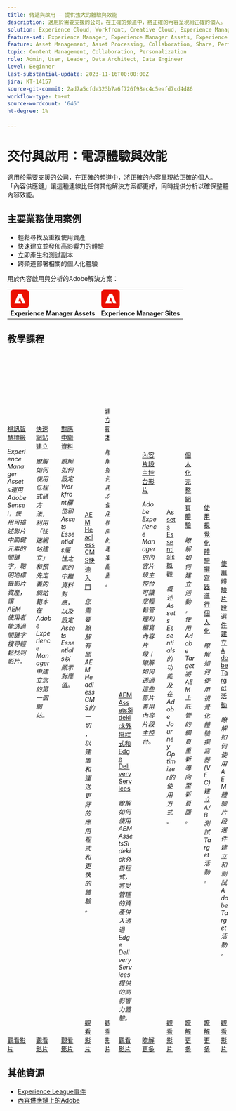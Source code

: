 ```yaml
---
title: 傳遞與啟用 — 提供強大的體驗與效能
description: 適用於需要支援的公司，在正確的頻道中，將正確的內容呈現給正確的個人。 「內容供應鏈」讓這種連線比任何其他解決方案都更好，同時提供分析以確保整體內容效能。
solution: Experience Cloud, Workfront, Creative Cloud, Experience Manager Assets
feature-set: Experience Manager, Experience Manager Assets, Experience Manager Sites, Journey Optimizer, Creative Cloud
feature: Asset Management, Asset Processing, Collaboration, Share, Performance Monitoring, Personalization, Channels Activity, Gen AI
topic: Content Management, Collaboration, Personalization
role: Admin, User, Leader, Data Architect, Data Engineer
level: Beginner
last-substantial-update: 2023-11-16T00:00:00Z
jira: KT-14157
source-git-commit: 2ad7a5cfde323b7a6f726f98ec4c5eafd7cd4d86
workflow-type: tm+mt
source-wordcount: '646'
ht-degree: 1%

---
```



# 交付與啟用：電源體驗與效能

適用於需要支援的公司，在正確的頻道中，將正確的內容呈現給正確的個人。 「內容供應鏈」讓這種連線比任何其他解決方案都更好，同時提供分析以確保整體內容效能。

## 主要業務使用案例

* 輕鬆尋找及重複使用資產
* 快速建立並發佈高影響力的體驗
* 立即產生和測試副本
* 跨頻道部署相關的個人化體驗

用於內容啟用與分析的Adobe解決方案：


<table>
    <tr style="border: 0;">
      <td style="vertical-align: middle">
        <p style="margin: 0"><img alt="Experience Manager Assets" src="/help/assets/aem-logo.png" style="verticle-align: middle;width: 42px;height:42px;"></p>
        <strong>Experience Manager Assets</strong>
      </td>
      <td style="vertical-align: middle">
        <p style="margin: 0"><img alt="Experience Manager Sites" src="/help/assets/aem-logo.png" style="verticle-align: middle;width: 42px;height: 42px;"></p>
        <strong>Experience Manager Sites</strong>
      </td>
    </tr>
</table>

## 教學課程

<div class="columns is-multiline"><div class="column is-half-tablet is-half-desktop is-one-third-widescreen" aria-label="Video Smart Tags" tabIndex="0">
  <div class="card" style="height: 100%; display: flex; flex-direction: column; height: 100%;">
    <div class="card-image">
      <figure class="image x-is-16by9">
        <a href="https://experienceleague.adobe.com/docs/experience-manager-learn/assets/metadata/video-smart-tags.html" title="視訊智慧標籤" tabindex="-1">
          <img class="is-bordered-r-small" src="https://video.tv.adobe.com/v/327005?format=jpeg" alt="視訊智慧標籤">
        </a>
      </figure>
    </div>
    <div class="card-content is-padded-small" style="display: flex; flex-direction: column; flex-grow: 1; justify-content: space-between;">
      <div class="top-card-content">
          <p class="headline is-size-6 has-text-weight-bold">
              <a href="https://experienceleague.adobe.com/docs/experience-manager-learn/assets/metadata/video-smart-tags.html" title="視訊智慧標籤">視訊智慧標籤</a>
          </p>
          <p class="is-size-6"><em>Experience Manager Assets運用Adobe Sensei，使用可描述影片中關鍵元素的關鍵字，聰明地標籤影片資產，讓AEM使用者能透過關鍵字搜尋輕鬆找到影片。</em></p>
      </div>
      <a href="https://experienceleague.adobe.com/docs/experience-manager-learn/assets/metadata/video-smart-tags.html" class="spectrum-Button spectrum-Button--outline spectrum-Button--primary spectrum-Button--sizeM" style="align-self: flex-start; margin-top: 1rem;">
        <span class="spectrum-Button-label has-no-wrap has-text-weight-bold">觀看影片</span>
      </a>
    </div>
  </div>
</div><div class="column is-half-tablet is-half-desktop is-one-third-widescreen" aria-label="Quick Site Creation" tabIndex="1">
  <div class="card" style="height: 100%; display: flex; flex-direction: column; height: 100%;">
    <div class="card-image">
      <figure class="image x-is-16by9">
        <a href="https://experienceleague.adobe.com/docs/experience-manager-learn/getting-started-wknd-tutorial-develop/site-template/overview.html" title="快速網站建立" tabindex="-1">
          <img class="is-bordered-r-small" src="https://video.tv.adobe.com/v/333477?format=jpeg" alt="快速網站建立">
        </a>
      </figure>
    </div>
    <div class="card-content is-padded-small" style="display: flex; flex-direction: column; flex-grow: 1; justify-content: space-between;">
      <div class="top-card-content">
          <p class="headline is-size-6 has-text-weight-bold">
              <a href="https://experienceleague.adobe.com/docs/experience-manager-learn/getting-started-wknd-tutorial-develop/site-template/overview.html" title="快速網站建立">快速網站建立</a>
          </p>
          <p class="is-size-6"><em>瞭解如何使用低程式碼方法，利用「快速網站建立」和預先定義的網站範本在Adobe Experience Manager中建立您的第一個網站。</em></p>
      </div>
      <a href="https://experienceleague.adobe.com/docs/experience-manager-learn/getting-started-wknd-tutorial-develop/site-template/overview.html" class="spectrum-Button spectrum-Button--outline spectrum-Button--primary spectrum-Button--sizeM" style="align-self: flex-start; margin-top: 1rem;">
        <span class="spectrum-Button-label has-no-wrap has-text-weight-bold">觀看影片</span>
      </a>
    </div>
  </div>
</div><div class="column is-half-tablet is-half-desktop is-one-third-widescreen" aria-label="Mapping Metadata" tabIndex="3">
  <div class="card" style="height: 100%; display: flex; flex-direction: column; height: 100%;">
    <div class="card-image">
      <figure class="image x-is-16by9">
        <a href="https://experienceleague.adobe.com/docs/experience-manager-learn/assets-essentials/workfront/map-metadata.html" title="對應中繼資料" tabindex="-1">
          <img class="is-bordered-r-small" src="https://video.tv.adobe.com/v/336458?format=jpeg" alt="對應中繼資料">
        </a>
      </figure>
    </div>
    <div class="card-content is-padded-small" style="display: flex; flex-direction: column; flex-grow: 1; justify-content: space-between;">
      <div class="top-card-content">
          <p class="headline is-size-6 has-text-weight-bold">
              <a href="https://experienceleague.adobe.com/docs/experience-manager-learn/assets-essentials/workfront/map-metadata.html" title="對應中繼資料">對應中繼資料</a>
          </p>
          <p class="is-size-6"><em>瞭解如何設定Workfront欄位和Assets Essentials屬性之間的中繼資料對應，以及設定Assets Essentials以顯示對應值。</em></p>
      </div>
      <a href="https://experienceleague.adobe.com/docs/experience-manager-learn/assets-essentials/workfront/map-metadata.html" class="spectrum-Button spectrum-Button--outline spectrum-Button--primary spectrum-Button--sizeM" style="align-self: flex-start; margin-top: 1rem;">
        <span class="spectrum-Button-label has-no-wrap has-text-weight-bold">觀看影片</span>
      </a>
    </div>
  </div>
</div><div class="column is-half-tablet is-half-desktop is-one-third-widescreen" aria-label="Getting started with AEM Headless CMS" tabIndex="4">
  <div class="card" style="height: 100%; display: flex; flex-direction: column; height: 100%;">
    <div class="card-image">
      <figure class="image x-is-16by9">
        <a href="https://experienceleague.adobe.com/landing/experience-manager/headless/developer.html?lang=zh-Hant" title="AEM Headless CMS快速入門" tabindex="-1">
          <img class="is-bordered-r-small" src="https://video.tv.adobe.com/v/339031?format=jpeg" alt="AEM Headless CMS快速入門">
        </a>
      </figure>
    </div>
    <div class="card-content is-padded-small" style="display: flex; flex-direction: column; flex-grow: 1; justify-content: space-between;">
      <div class="top-card-content">
          <p class="headline is-size-6 has-text-weight-bold">
              <a href="https://experienceleague.adobe.com/landing/experience-manager/headless/developer.html?lang=zh-Hant" title="AEM Headless CMS快速入門">AEM Headless CMS快速入門</a>
          </p>
          <p class="is-size-6"><em>您需要瞭解有關AEM Headless CMS的一切，以建置和運送更好的應用程式和更快的體驗。</em></p>
      </div>
      <a href="https://experienceleague.adobe.com/landing/experience-manager/headless/developer.html?lang=zh-Hant" class="spectrum-Button spectrum-Button--outline spectrum-Button--primary spectrum-Button--sizeM" style="align-self: flex-start; margin-top: 1rem;">
        <span class="spectrum-Button-label has-no-wrap has-text-weight-bold">觀看影片</span>
      </a>
    </div>
  </div>
</div><div class="column is-half-tablet is-half-desktop is-one-third-widescreen" aria-label="Create templates" tabIndex="5">
  <div class="card" style="height: 100%; display: flex; flex-direction: column; height: 100%;">
    <div class="card-image">
      <figure class="image x-is-16by9">
        <a href="https://experienceleague.adobe.com/docs/creative-cloud-enterprise-learn/cce-learning-hub/expressoverview/expresshowto/create-templates.html" title="建立範本" tabindex="-1">
          <img class="is-bordered-r-small" src="https://video.tv.adobe.com/v/3420208?format=jpeg" alt="建立範本">
        </a>
      </figure>
    </div>
    <div class="card-content is-padded-small" style="display: flex; flex-direction: column; flex-grow: 1; justify-content: space-between;">
      <div class="top-card-content">
          <p class="headline is-size-6 has-text-weight-bold">
              <a href="https://experienceleague.adobe.com/docs/creative-cloud-enterprise-learn/cce-learning-hub/expressoverview/expresshowto/create-templates.html" title="建立範本">建立範本</a>
          </p>
          <p class="is-size-6"><em>瞭解如何再次使用相同的專案配置。</em></p>
      </div>
      <a href="https://experienceleague.adobe.com/docs/creative-cloud-enterprise-learn/cce-learning-hub/expressoverview/expresshowto/create-templates.html" class="spectrum-Button spectrum-Button--outline spectrum-Button--primary spectrum-Button--sizeM" style="align-self: flex-start; margin-top: 1rem;">
        <span class="spectrum-Button-label has-no-wrap has-text-weight-bold">觀看影片</span>
      </a>
    </div>
  </div>
</div><div class="column is-half-tablet is-half-desktop is-one-third-widescreen" aria-label="AEM Assets Sidekick plugin and Edge Delivery Services" tabIndex="6">
  <div class="card" style="height: 100%; display: flex; flex-direction: column; height: 100%;">
    <div class="card-image">
      <figure class="image x-is-16by9">
        <a href="https://experienceleague.adobe.com/docs/experience-manager-learn/assets/edge-delivery-services/sidekick-plugin.html" title="AEM AssetsSidekick外掛程式和Edge Delivery Services" tabindex="-1">
          <img class="is-bordered-r-small" src="https://video.tv.adobe.com/v/3424615?format=jpeg" alt="AEM AssetsSidekick外掛程式和Edge Delivery Services">
        </a>
      </figure>
    </div>
    <div class="card-content is-padded-small" style="display: flex; flex-direction: column; flex-grow: 1; justify-content: space-between;">
      <div class="top-card-content">
          <p class="headline is-size-6 has-text-weight-bold">
              <a href="https://experienceleague.adobe.com/docs/experience-manager-learn/assets/edge-delivery-services/sidekick-plugin.html" title="AEM AssetsSidekick外掛程式和Edge Delivery Services">AEM AssetsSidekick外掛程式和Edge Delivery Services</a>
          </p>
          <p class="is-size-6"><em>瞭解如何使用AEM AssetsSidekick外掛程式，將受管理的資產併入透過Edge Delivery Services提供的高影響力體驗。</em></p>
      </div>
      <a href="https://experienceleague.adobe.com/docs/experience-manager-learn/assets/edge-delivery-services/sidekick-plugin.html" class="spectrum-Button spectrum-Button--outline spectrum-Button--primary spectrum-Button--sizeM" style="align-self: flex-start; margin-top: 1rem;">
        <span class="spectrum-Button-label has-no-wrap has-text-weight-bold">觀看影片</span>
      </a>
    </div>
  </div>
</div><div class="column is-half-tablet is-half-desktop is-one-third-widescreen" aria-label="Content Fragments Console videos" tabIndex="7">
  <div class="card" style="height: 100%; display: flex; flex-direction: column; height: 100%;">
    <div class="card-image">
      <figure class="image x-is-16by9">
        <a href="https://experienceleague.adobe.com/docs/experience-manager-learn/content-fragments-console/overview.html" title="內容片段主控台影片" tabindex="-1">
          <img class="is-bordered-r-small" src="https://experienceleague.adobe.com/docs/experience-manager-learn/assets/main.png?lang=en" alt="內容片段主控台影片">
        </a>
      </figure>
    </div>
    <div class="card-content is-padded-small" style="display: flex; flex-direction: column; flex-grow: 1; justify-content: space-between;">
      <div class="top-card-content">
          <p class="headline is-size-6 has-text-weight-bold">
              <a href="https://experienceleague.adobe.com/docs/experience-manager-learn/content-fragments-console/overview.html" title="內容片段主控台影片">內容片段主控台影片</a>
          </p>
          <p class="is-size-6"><em>Adobe Experience Manager的內容片段主控台可讓您輕鬆管理和編寫內容片段！ 瞭解如何透過這些影片善用內容片段主控台。</em></p>
      </div>
      <a href="https://experienceleague.adobe.com/docs/experience-manager-learn/content-fragments-console/overview.html" class="spectrum-Button spectrum-Button--outline spectrum-Button--primary spectrum-Button--sizeM" style="align-self: flex-start; margin-top: 1rem;">
        <span class="spectrum-Button-label has-no-wrap has-text-weight-bold">瞭解更多</span>
      </a>
    </div>
  </div>
</div><div class="column is-half-tablet is-half-desktop is-one-third-widescreen" aria-label="Assets Essentials Overview" tabIndex="8">
  <div class="card" style="height: 100%; display: flex; flex-direction: column; height: 100%;">
    <div class="card-image">
      <figure class="image x-is-16by9">
        <a href="https://experienceleague.adobe.com/docs/journey-optimizer-learn/tutorials/assets-essentials-overview.html" title="Assets Essentials概觀" tabindex="-1">
          <img class="is-bordered-r-small" src="https://video.tv.adobe.com/v/342098?format=jpeg" alt="Assets Essentials概觀">
        </a>
      </figure>
    </div>
    <div class="card-content is-padded-small" style="display: flex; flex-direction: column; flex-grow: 1; justify-content: space-between;">
      <div class="top-card-content">
          <p class="headline is-size-6 has-text-weight-bold">
              <a href="https://experienceleague.adobe.com/docs/journey-optimizer-learn/tutorials/assets-essentials-overview.html" title="Assets Essentials概觀">Assets Essentials概觀</a>
          </p>
          <p class="is-size-6"><em>概述Assets Essentials的功能及在Adobe Journey Optimizer的使用方式。</em></p>
      </div>
      <a href="https://experienceleague.adobe.com/docs/journey-optimizer-learn/tutorials/assets-essentials-overview.html" class="spectrum-Button spectrum-Button--outline spectrum-Button--primary spectrum-Button--sizeM" style="align-self: flex-start; margin-top: 1rem;">
        <span class="spectrum-Button-label has-no-wrap has-text-weight-bold">觀看影片</span>
      </a>
    </div>
  </div>
</div><div class="column is-half-tablet is-half-desktop is-one-third-widescreen" aria-label="Personalization of full web page Experience" tabIndex="9">
  <div class="card" style="height: 100%; display: flex; flex-direction: column; height: 100%;">
    <div class="card-image">
      <figure class="image x-is-16by9">
        <a href="https://experienceleague.adobe.com/docs/experience-manager-learn/sites/integrations/target/personalization-web-page.html" title="個人化完整網頁體驗" tabindex="-1">
          <img class="is-bordered-r-small" src="https://cdn.experienceleague.adobe.com/thumb/6353-personalization-web-page.jpg" alt="個人化完整網頁體驗">
        </a>
      </figure>
    </div>
    <div class="card-content is-padded-small" style="display: flex; flex-direction: column; flex-grow: 1; justify-content: space-between;">
      <div class="top-card-content">
          <p class="headline is-size-6 has-text-weight-bold">
              <a href="https://experienceleague.adobe.com/docs/experience-manager-learn/sites/integrations/target/personalization-web-page.html" title="個人化完整網頁體驗">個人化完整網頁體驗</a>
          </p>
          <p class="is-size-6"><em>瞭解如何建立活動，使用Adobe Target將AEM上託管的網頁重新導向至新頁面。</em></p>
      </div>
      <a href="https://experienceleague.adobe.com/docs/experience-manager-learn/sites/integrations/target/personalization-web-page.html" class="spectrum-Button spectrum-Button--outline spectrum-Button--primary spectrum-Button--sizeM" style="align-self: flex-start; margin-top: 1rem;">
        <span class="spectrum-Button-label has-no-wrap has-text-weight-bold">瞭解更多</span>
      </a>
    </div>
  </div>
</div><div class="column is-half-tablet is-half-desktop is-one-third-widescreen" aria-label="Personalization using Visual Experience Composer" tabIndex="10">
  <div class="card" style="height: 100%; display: flex; flex-direction: column; height: 100%;">
    <div class="card-image">
      <figure class="image x-is-16by9">
        <a href="https://experienceleague.adobe.com/docs/experience-manager-learn/sites/integrations/target/personalization-using-vec.html" title="使用視覺化體驗撰寫器進行個人化" tabindex="-1">
          <img class="is-bordered-r-small" src="https://cdn.experienceleague.adobe.com/thumb/6352-personalization-using-vec.jpg" alt="使用視覺化體驗撰寫器進行個人化">
        </a>
      </figure>
    </div>
    <div class="card-content is-padded-small" style="display: flex; flex-direction: column; flex-grow: 1; justify-content: space-between;">
      <div class="top-card-content">
          <p class="headline is-size-6 has-text-weight-bold">
              <a href="https://experienceleague.adobe.com/docs/experience-manager-learn/sites/integrations/target/personalization-using-vec.html" title="使用視覺化體驗撰寫器進行個人化">使用視覺化體驗撰寫器進行個人化</a>
          </p>
          <p class="is-size-6"><em>瞭解如何使用視覺化體驗撰寫器(VEC)建立A/B測試Target活動。</em></p>
      </div>
      <a href="https://experienceleague.adobe.com/docs/experience-manager-learn/sites/integrations/target/personalization-using-vec.html" class="spectrum-Button spectrum-Button--outline spectrum-Button--primary spectrum-Button--sizeM" style="align-self: flex-start; margin-top: 1rem;">
        <span class="spectrum-Button-label has-no-wrap has-text-weight-bold">瞭解更多</span>
      </a>
    </div>
  </div>
</div><div class="column is-half-tablet is-half-desktop is-one-third-widescreen" aria-label="Create Adobe Target Activity using Experience Fragment Offers" tabIndex="11">
  <div class="card" style="height: 100%; display: flex; flex-direction: column; height: 100%;">
    <div class="card-image">
      <figure class="image x-is-16by9">
        <a href="https://experienceleague.adobe.com/docs/experience-manager-learn/sites/integrations/target/create-target-activity.html" title="使用體驗片段選件建立Adobe Target活動" tabindex="-1">
          <img class="is-bordered-r-small" src="https://video.tv.adobe.com/v/41246?format=jpeg" alt="使用體驗片段選件建立Adobe Target活動">
        </a>
      </figure>
    </div>
    <div class="card-content is-padded-small" style="display: flex; flex-direction: column; flex-grow: 1; justify-content: space-between;">
      <div class="top-card-content">
          <p class="headline is-size-6 has-text-weight-bold">
              <a href="https://experienceleague.adobe.com/docs/experience-manager-learn/sites/integrations/target/create-target-activity.html" title="使用體驗片段選件建立Adobe Target活動">使用體驗片段選件建立Adobe Target活動</a>
          </p>
          <p class="is-size-6"><em>瞭解如何使用AEM體驗片段選件建立和測試Adobe Target活動。</em></p>
      </div>
      <a href="https://experienceleague.adobe.com/docs/experience-manager-learn/sites/integrations/target/create-target-activity.html" class="spectrum-Button spectrum-Button--outline spectrum-Button--primary spectrum-Button--sizeM" style="align-self: flex-start; margin-top: 1rem;">
        <span class="spectrum-Button-label has-no-wrap has-text-weight-bold">觀看影片</span>
      </a>
    </div>
  </div>
</div></div>

<!--
<table class="tablelayout-is-fixed">
<tr>
  <td>
    <a href="https://experienceleague.adobe.com/docs/experience-manager-learn/assets/metadata/video-smart-tags.html">
      <img alt="Video Smart Tags" src="https://video.tv.adobe.com/v/327005?format=jpeg">
    </a>
    <div>
      <a href="https://experienceleague.adobe.com/docs/experience-manager-learn/assets/metadata/video-smart-tags.html">
    <strong>Video Smart Tags</strong>
    </a>
    </div>
    <p>
    <em>Experience Manager Assets leverages Adobe Sensei to intelligently tag video assets with keywords that describe key elements of the video, allowing them to be easily discovered using keyword search by AEM users.</em>
    </p><p>
  </p></td>
  <td>
    <a href="https://experienceleague.adobe.com/docs/experience-manager-learn/getting-started-wknd-tutorial-develop/site-template/overview.html">
      <img alt="Quick Site Creation" src="https://video.tv.adobe.com/v/333477?format=jpeg">
    </a>
    <div>
      <a href="https://experienceleague.adobe.com/docs/experience-manager-learn/getting-started-wknd-tutorial-develop/site-template/overview.html">
    <strong>Quick Site Creation</strong>
    </a>
    </div>
    <p>
    <em>Learn how to use a low-code approach to create your first site in Adobe Experience Manager with Quick Site Creation and a pre-defined Site Template.</em>
    </p><p>
  </p></td>
  <td>
    <a href="https://experienceleague.adobe.com/docs/journey-optimizer-learn/tutorials/email-channel/create-content-with-the-email-designer.html">
      <img alt="Create content with the Email Designer" src="https://video.tv.adobe.com/v/334150?format=jpeg">
    </a>
    <div>
      <a href="https://experienceleague.adobe.com/docs/journey-optimizer-learn/tutorials/email-channel/create-content-with-the-email-designer.html">
    <strong>Create content with the Email Designer</strong>
    </a>
    </div>
    <p>
    <em>Learn how to create emails from scratch. Understand how to use assets from the Adobe Experience Manager Assets Essentials library, edit the responsive email design, and create emails from templates.</em>
    </p><p>
  </p></td>
  <td>
    <a href="https://experienceleague.adobe.com/docs/experience-manager-learn/assets-essentials/workfront/map-metadata.html">
      <img alt="Mapping Metadata" src="https://video.tv.adobe.com/v/336458?format=jpeg">
    </a>
    <div>
      <a href="https://experienceleague.adobe.com/docs/experience-manager-learn/assets-essentials/workfront/map-metadata.html">
    <strong>Mapping Metadata</strong>
    </a>
    </div>
    <p>
    <em>Learn how to configure metadata mapping between Workfront fields and Assets Essentials properties, as well as configuring Assets Essentials to display the mapped values.</em>
    </p><p>
  </p></td>
  </tr>
  <tr>
  <td>
    <a href="https://experienceleague.adobe.com/landing/experience-manager/headless/developer.html">
      <img alt="Getting started with AEM Headless CMS" src="https://video.tv.adobe.com/v/339031?format=jpeg">
    </a>
    <div>
      <a href="https://experienceleague.adobe.com/landing/experience-manager/headless/developer.html">
    <strong>Getting started with AEM Headless CMS</strong>
    </a>
    </div>
    <p>
    <em>Everything you need to learn about AEM headless CMS to build and ship better applications and faster experiences.</em>
    </p><p>
  </p></td>
  <td>
    <a href="https://experienceleague.adobe.com/docs/creative-cloud-enterprise-learn/cce-learning-hub/expressoverview/expresshowto/create-templates.html">
      <img alt="Create templates" src="https://video.tv.adobe.com/v/3420208?format=jpeg">
    </a>
    <div>
      <a href="https://experienceleague.adobe.com/docs/creative-cloud-enterprise-learn/cce-learning-hub/expressoverview/expresshowto/create-templates.html">
    <strong>Create templates</strong>
    </a>
    </div>
    <p>
    <em>Learn how to use the same project layout again.</em>
    </p><p>
  </p></td>
   <td>
    <a href="https://experienceleague.adobe.com/docs/experience-manager-learn/assets/edge-delivery-services/sidekick-plugin.html">
      <img alt="AEM Assets Sidekick plugin and Edge Delivery Services" src="https://video.tv.adobe.com/v/3424615?format=jpeg">
    </a>
    <div>
      <a href="https://experienceleague.adobe.com/docs/experience-manager-learn/assets/edge-delivery-services/sidekick-plugin.html">
    <strong>AEM Assets Sidekick plugin and Edge Delivery Services</strong>
    </a>
    </div>
    <p>
    <em>Learn how the AEM Assets Sidekick plugin can be utilized to incorporate managed assets into high-impact experiences delivered through Edge Delivery Services.</em>
    </p><p>
  </p></td>
  <td>
    <a href="https://experienceleague.adobe.com/docs/experience-manager-learn/content-fragments-console/overview.html">
      <img alt="Content Fragments Console videos" src="https://experienceleague.adobe.com/docs/experience-manager-learn/assets/main.png">
    </a>
    <div>
      <a href="https://experienceleague.adobe.com/docs/experience-manager-learn/content-fragments-console/overview.html">
    <strong>Content Fragments Console videos</strong>
    </a>
    </div>
    <p>
    <em>Adobe Experience Manager's Content Fragments Console makes managing and authoring Content Fragments easy! Learn how to make the most of the Content Fragments Console with these videos.</em>
    </p><p>
  </p></td>
  </tr>
  <tr>
  <td>
    <a href="https://experienceleague.adobe.com/docs/journey-optimizer-learn/tutorials/assets-essentials-overview.html">
      <img alt="Assets Essentials Overview" src="https://video.tv.adobe.com/v/342098?format=jpeg">
    </a>
    <div>
      <a href="https://experienceleague.adobe.com/docs/journey-optimizer-learn/tutorials/assets-essentials-overview.html">
    <strong>Assets Essentials Overview</strong>
    </a>
    </div>
    <p>
    <em>Get an overview over the Assets Essentials features and how it can be used in Adobe Journey Optimizer.</em>
    </p><p>
  </p></td>
   <td>
    <a href="https://experienceleague.adobe.com/docs/experience-manager-learn/sites/integrations/target/personalization-web-page.html">
      <img alt="Personalization of full web page Experience" src="https://cdn.experienceleague.adobe.com/thumb/6353-personalization-web-page.jpg">
    </a>
    <div>
      <a href="https://experienceleague.adobe.com/docs/experience-manager-learn/sites/integrations/target/personalization-web-page.html">
    <strong>Personalization of full web page Experience</strong>
    </a>
    </div>
    <p>
    <em>Learn how to create an activity to redirect your site pages that are hosted on AEM to a new page using Adobe Target.</em>
    </p><p>
  </p></td>
   <td>
    <a href="https://experienceleague.adobe.com/docs/experience-manager-learn/sites/integrations/target/personalization-using-vec.html">
      <img alt="Personalization using Visual Experience Composer" src="https://cdn.experienceleague.adobe.com/thumb/6352-personalization-using-vec.jpg">
    </a>
    <div>
      <a href="https://experienceleague.adobe.com/docs/experience-manager-learn/sites/integrations/target/personalization-using-vec.html">
    <strong>Personalization using Visual Experience Composer</strong>
    </a>
    </div>
    <p>
    <em>Learn how to create an A/B Test Target Activity using Visual Experience Composer (VEC).</em>
    </p><p>
  </p></td>
   <td>
    <a href="https://experienceleague.adobe.com/docs/experience-manager-learn/sites/integrations/target/create-target-activity.html">
      <img alt="Create Adobe Target Activity using Experience Fragment Offers" src="https://video.tv.adobe.com/v/41246?format=jpeg">
    </a>
    <div>
      <a href="https://experienceleague.adobe.com/docs/experience-manager-learn/sites/integrations/target/create-target-activity.html">
    <strong>Create Adobe Target Activity using Experience Fragment Offers</strong>
    </a>
    </div>
    <p>
    <em>Learn how to create and test an Adobe Target Activity using AEM Experience Fragment Offers.</em>
    </p><p>
  </p></td>
</tr>
</table>
-->

## 其他資源

* [Experience League事件](https://experienceleague.adobe.com/events/)
* [內容供應鏈上的Adobe](https://business.adobe.com/resources/webinars/adobe-on-the-content-supply-chain.html)